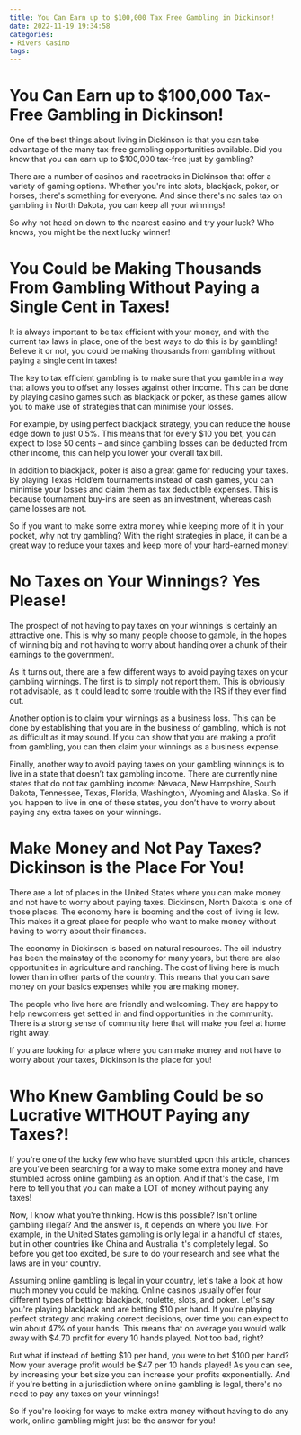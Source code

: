 ```yaml
---
title: You Can Earn up to $100,000 Tax Free Gambling in Dickinson!
date: 2022-11-19 19:34:58
categories:
- Rivers Casino
tags:
---
```



#  You Can Earn up to $100,000 Tax-Free Gambling in Dickinson!

One of the best things about living in Dickinson is that you can take advantage of the many tax-free gambling opportunities available. Did you know that you can earn up to $100,000 tax-free just by gambling?

There are a number of casinos and racetracks in Dickinson that offer a variety of gaming options. Whether you're into slots, blackjack, poker, or horses, there's something for everyone. And since there's no sales tax on gambling in North Dakota, you can keep all your winnings!

So why not head on down to the nearest casino and try your luck? Who knows, you might be the next lucky winner!

#  You Could be Making Thousands From Gambling Without Paying a Single Cent in Taxes!

It is always important to be tax efficient with your money, and with the current tax laws in place, one of the best ways to do this is by gambling! Believe it or not, you could be making thousands from gambling without paying a single cent in taxes!

The key to tax efficient gambling is to make sure that you gamble in a way that allows you to offset any losses against other income. This can be done by playing casino games such as blackjack or poker, as these games allow you to make use of strategies that can minimise your losses.

For example, by using perfect blackjack strategy, you can reduce the house edge down to just 0.5%. This means that for every $10 you bet, you can expect to lose 50 cents – and since gambling losses can be deducted from other income, this can help you lower your overall tax bill.

In addition to blackjack, poker is also a great game for reducing your taxes. By playing Texas Hold’em tournaments instead of cash games, you can minimise your losses and claim them as tax deductible expenses. This is because tournament buy-ins are seen as an investment, whereas cash game losses are not.

So if you want to make some extra money while keeping more of it in your pocket, why not try gambling? With the right strategies in place, it can be a great way to reduce your taxes and keep more of your hard-earned money!

#  No Taxes on Your Winnings? Yes Please!

The prospect of not having to pay taxes on your winnings is certainly an attractive one. This is why so many people choose to gamble, in the hopes of winning big and not having to worry about handing over a chunk of their earnings to the government.

As it turns out, there are a few different ways to avoid paying taxes on your gambling winnings. The first is to simply not report them. This is obviously not advisable, as it could lead to some trouble with the IRS if they ever find out.

Another option is to claim your winnings as a business loss. This can be done by establishing that you are in the business of gambling, which is not as difficult as it may sound. If you can show that you are making a profit from gambling, you can then claim your winnings as a business expense.

Finally, another way to avoid paying taxes on your gambling winnings is to live in a state that doesn’t tax gambling income. There are currently nine states that do not tax gambling income: Nevada, New Hampshire, South Dakota, Tennessee, Texas, Florida, Washington, Wyoming and Alaska. So if you happen to live in one of these states, you don’t have to worry about paying any extra taxes on your winnings.

#  Make Money and Not Pay Taxes? Dickinson is the Place For You!

There are a lot of places in the United States where you can make money and not have to worry about paying taxes. Dickinson, North Dakota is one of those places. The economy here is booming and the cost of living is low. This makes it a great place for people who want to make money without having to worry about their finances.

The economy in Dickinson is based on natural resources. The oil industry has been the mainstay of the economy for many years, but there are also opportunities in agriculture and ranching. The cost of living here is much lower than in other parts of the country. This means that you can save money on your basics expenses while you are making money.

The people who live here are friendly and welcoming. They are happy to help newcomers get settled in and find opportunities in the community. There is a strong sense of community here that will make you feel at home right away.

If you are looking for a place where you can make money and not have to worry about your taxes, Dickinson is the place for you!

#  Who Knew Gambling Could be so Lucrative WITHOUT Paying any Taxes?!

If you're one of the lucky few who have stumbled upon this article, chances are you've been searching for a way to make some extra money and have stumbled across online gambling as an option. And if that's the case, I'm here to tell you that you can make a LOT of money without paying any taxes!

Now, I know what you're thinking. How is this possible? Isn't online gambling illegal? And the answer is, it depends on where you live. For example, in the United States gambling is only legal in a handful of states, but in other countries like China and Australia it's completely legal. So before you get too excited, be sure to do your research and see what the laws are in your country.

Assuming online gambling is legal in your country, let's take a look at how much money you could be making. Online casinos usually offer four different types of betting: blackjack, roulette, slots, and poker. Let's say you're playing blackjack and are betting $10 per hand. If you're playing perfect strategy and making correct decisions, over time you can expect to win about 47% of your hands. This means that on average you would walk away with $4.70 profit for every 10 hands played. Not too bad, right?

But what if instead of betting $10 per hand, you were to bet $100 per hand? Now your average profit would be $47 per 10 hands played! As you can see, by increasing your bet size you can increase your profits exponentially. And if you're betting in a jurisdiction where online gambling is legal, there's no need to pay any taxes on your winnings!

So if you're looking for ways to make extra money without having to do any work, online gambling might just be the answer for you!
